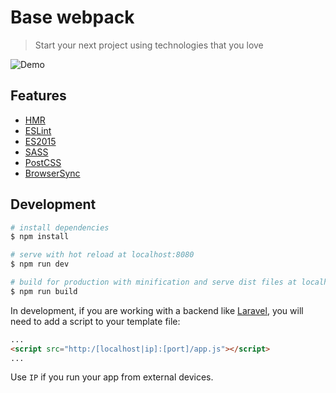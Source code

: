 # Base webpack

> Start your next project using technologies that you love

![Demo](https://drive.google.com/uc?export=download&id=0BwM5_eez3JnoVlBCX1NmX1BhelU)

## Features

* [HMR](https://webpack.github.io/docs/hot-module-replacement.html)
* [ESLint](http://eslint.org/)
* [ES2015](https://babeljs.io/docs/plugins/preset-es2015/)
* [SASS](http://sass-lang.com/)
* [PostCSS](https://github.com/postcss/postcss)
* [BrowserSync](https://www.browsersync.io/)

## Development

``` bash
# install dependencies
$ npm install

# serve with hot reload at localhost:8080
$ npm run dev

# build for production with minification and serve dist files at localhost:8080
$ npm run build
```

In development, if you are working with a backend like [Laravel](https://laravel.com/), you will need to add a script to your template file:

```html
...
<script src="http:/[localhost|ip]:[port]/app.js"></script>
...
```

Use `IP` if you run your app from external devices.
